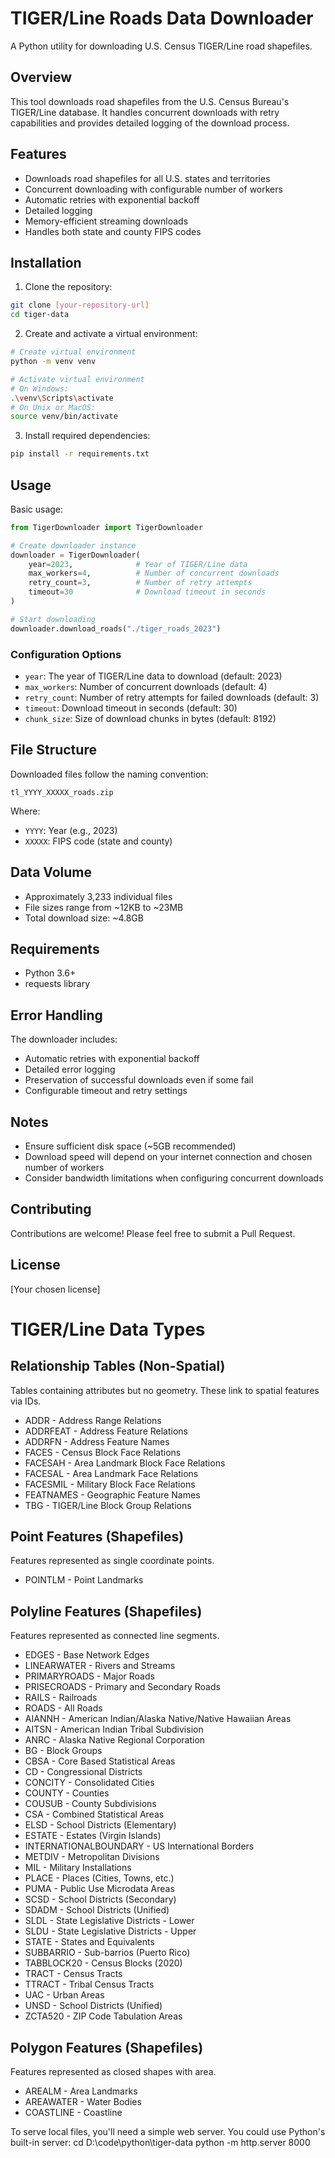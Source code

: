 # TIGER/Line Roads Data Downloader

A Python utility for downloading U.S. Census TIGER/Line road shapefiles.

## Overview

This tool downloads road shapefiles from the U.S. Census Bureau's TIGER/Line database. It handles concurrent downloads with retry capabilities and provides detailed logging of the download process.

## Features

- Downloads road shapefiles for all U.S. states and territories
- Concurrent downloading with configurable number of workers
- Automatic retries with exponential backoff
- Detailed logging
- Memory-efficient streaming downloads
- Handles both state and county FIPS codes

## Installation

1. Clone the repository:
```bash
git clone [your-repository-url]
cd tiger-data
```

2. Create and activate a virtual environment:
```bash
# Create virtual environment
python -m venv venv

# Activate virtual environment
# On Windows:
.\venv\Scripts\activate
# On Unix or MacOS:
source venv/bin/activate
```

3. Install required dependencies:
```bash
pip install -r requirements.txt
```

## Usage

Basic usage:
```python
from TigerDownloader import TigerDownloader

# Create downloader instance
downloader = TigerDownloader(
    year=2023,              # Year of TIGER/Line data
    max_workers=4,          # Number of concurrent downloads
    retry_count=3,          # Number of retry attempts
    timeout=30              # Download timeout in seconds
)

# Start downloading
downloader.download_roads("./tiger_roads_2023")
```

### Configuration Options

- `year`: The year of TIGER/Line data to download (default: 2023)
- `max_workers`: Number of concurrent downloads (default: 4)
- `retry_count`: Number of retry attempts for failed downloads (default: 3)
- `timeout`: Download timeout in seconds (default: 30)
- `chunk_size`: Size of download chunks in bytes (default: 8192)

## File Structure

Downloaded files follow the naming convention:
```
tl_YYYY_XXXXX_roads.zip
```
Where:
- `YYYY`: Year (e.g., 2023)
- `XXXXX`: FIPS code (state and county)

## Data Volume

- Approximately 3,233 individual files
- File sizes range from ~12KB to ~23MB
- Total download size: ~4.8GB

## Requirements

- Python 3.6+
- requests library

## Error Handling

The downloader includes:
- Automatic retries with exponential backoff
- Detailed error logging
- Preservation of successful downloads even if some fail
- Configurable timeout and retry settings

## Notes

- Ensure sufficient disk space (~5GB recommended)
- Download speed will depend on your internet connection and chosen number of workers
- Consider bandwidth limitations when configuring concurrent downloads

## Contributing

Contributions are welcome! Please feel free to submit a Pull Request.

## License

[Your chosen license]

# TIGER/Line Data Types

## Relationship Tables (Non-Spatial)
Tables containing attributes but no geometry. These link to spatial features via IDs.
- ADDR - Address Range Relations
- ADDRFEAT - Address Feature Relations  
- ADDRFN - Address Feature Names
- FACES - Census Block Face Relations
- FACESAH - Area Landmark Block Face Relations
- FACESAL - Area Landmark Face Relations
- FACESMIL - Military Block Face Relations
- FEATNAMES - Geographic Feature Names
- TBG - TIGER/Line Block Group Relations

## Point Features (Shapefiles)
Features represented as single coordinate points.
- POINTLM - Point Landmarks

## Polyline Features (Shapefiles)
Features represented as connected line segments.
- EDGES - Base Network Edges
- LINEARWATER - Rivers and Streams
- PRIMARYROADS - Major Roads
- PRISECROADS - Primary and Secondary Roads
- RAILS - Railroads 
- ROADS - All Roads
- AIANNH - American Indian/Alaska Native/Native Hawaiian Areas
- AITSN - American Indian Tribal Subdivision
- ANRC - Alaska Native Regional Corporation
- BG - Block Groups
- CBSA - Core Based Statistical Areas
- CD - Congressional Districts
- CONCITY - Consolidated Cities
- COUNTY - Counties
- COUSUB - County Subdivisions
- CSA - Combined Statistical Areas
- ELSD - School Districts (Elementary)
- ESTATE - Estates (Virgin Islands)
- INTERNATIONALBOUNDARY - US International Borders
- METDIV - Metropolitan Divisions
- MIL - Military Installations
- PLACE - Places (Cities, Towns, etc.)
- PUMA - Public Use Microdata Areas
- SCSD - School Districts (Secondary)
- SDADM - School Districts (Unified)
- SLDL - State Legislative Districts - Lower
- SLDU - State Legislative Districts - Upper
- STATE - States and Equivalents
- SUBBARRIO - Sub-barrios (Puerto Rico)
- TABBLOCK20 - Census Blocks (2020)
- TRACT - Census Tracts
- TTRACT - Tribal Census Tracts
- UAC - Urban Areas
- UNSD - School Districts (Unified)
- ZCTA520 - ZIP Code Tabulation Areas

## Polygon Features (Shapefiles)
Features represented as closed shapes with area.
- AREALM - Area Landmarks
- AREAWATER - Water Bodies
- COASTLINE - Coastline


To serve local files, you'll need a simple web server. You could use Python's built-in server:
cd D:\code\python\tiger-data
python -m http.server 8000

